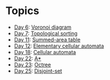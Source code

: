 # Topics

- [Day 6](/src/main/java/com/adventofcode/aoc2018/AoC062018.java): [Voronoi diagram](https://en.wikipedia.org/wiki/Voronoi_diagram)
- [Day 7](/src/main/java/com/adventofcode/aoc2018/AoC072018.java): [Topological sorting](https://en.wikipedia.org/wiki/Topological_sorting)
- [Day 11](/src/main/java/com/adventofcode/aoc2018/AoC112018.java): [Summed-area table](https://en.wikipedia.org/wiki/Summed-area_table)
- [Day 12](/src/main/java/com/adventofcode/aoc2018/AoC122018.java): [Elementary cellular automata](https://en.wikipedia.org/wiki/Elementary_cellular_automaton)
- [Day 18](/src/main/java/com/adventofcode/aoc2018/AoC182018.java): [Cellular automata](https://en.wikipedia.org/wiki/Cellular_automaton)
- [Day 22](/src/main/java/com/adventofcode/aoc2018/AoC222018.java): [A*](https://en.wikipedia.org/wiki/A*_search_algorithm)
- [Day 23](/src/main/java/com/adventofcode/aoc2018/AoC232018.java): [Octree](https://en.wikipedia.org/wiki/Octree)
- [Day 25](/src/main/java/com/adventofcode/aoc2018/AoC252018.java): [Disjoint-set](https://en.wikipedia.org/wiki/Disjoint-set_data_structure)

